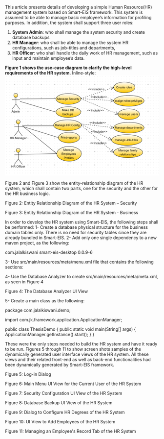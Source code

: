 This article presents details of developing a simple Human Resource(HR) management system based on Smart-EIS framework. This system is assumed to be able to manage basic employee’s information for profiling purposes. In addition, the system shall support three user roles: 
1. **System Admin**: who shall manage the system security and create database backups
2. **HR Manager**: who shall be able to manage the system HR configurations, such as job-titles and departments, 
3. **HR Officer**: who shall handle the daily work of HR management, such as input and maintain employee’s data.

**Figure ‎1 shows the use-case diagram to clarify the high-level requirements of the HR system.**
Inline-style: 
![alt text](https://github.com/kiswanij/Smart-EIS-HR-example/blob/master/images/1.png "Use Case Diagram of the HR System")



Figure ‎2 and Figure ‎3 show the entity-relationship diagram of the HR system, which shall contain two parts, one for the security and the other for the HR business logic.



Figure ‎2: Entity Relationship Diagram of the HR System – Security

Figure ‎3: Entity Relationship Diagram of the HR System - Business

In order to develop the HR system using Smart-EIS, the following steps shall be performed: 
1-	Create a database physical structure for the business domain tables only. There is no need for security tables since they are already bundled in Smart-EIS.
2-	Add only one single dependency to a new maven project, as the following:

<!-- https://mvnrepository.com/artifact/com.jalalkiswani/smart-eis-desktop -->
<dependency>
    <groupId>com.jalalkiswani</groupId>
    <artifactId>smart-eis-desktop</artifactId>
    <version>0.0.9-6</version>
</dependency>

3-	Use src/main/resources/meta/menu.xml file that contains the following sections:
<main-menu>
	<menu name="HR Config">
		<menu-item name="Departments">
			<properties>
				<property name="table-meta" value="hr_departments" />
			</properties>
		</menu-item>
		<menu-item name="Degrees">
			<properties>
				<property name="table-meta" value="hr_degrees" />
			</properties>
		</menu-item>
		<menu-item name="Family releationships">
			<properties>
				<property name="table-meta" value="hr_family_relations" />
			</properties>
		</menu-item>
	</menu>
	<menu name="HR Management">
		<menu-item name="Employees ">
			<properties>
				<property name="table-meta" value="hr_employees" />
				<property name="detail-tables" value="hr_employee_personal_info,hr_employee_degrees,hr_employee_family" />
				<property name="detail-fields" value="emp_id,emp_id,emp_id" />
				<property name="cross-table" value="false,true,false"/>
			</properties>
		</menu-item>
	</menu>
</main-menu>

4-	Use the Database Analyzer to create src/main/resources/meta/meta.xml, as seen in Figure ‎4

Figure ‎4: The Database Analyzer UI View

5-	Create a main class as the following:

package com.jalalkiswani.demo;

import com.jk.framework.application.ApplicationManager;

public class ThesisDemo {
	public static void main(String[] args) {
		ApplicationManager.getInstance().start();
	}
}

These were the only steps needed to build the HR system and have it ready to be run. Figures ‎5 through 11 to show screen shots samples of the dynamically generated user interface views of the HR system. All these views and their related front-end as well as back-end functionalities had been dynamically generated by Smart-EIS framework. 

Figure 5: Log-in Dialog 

Figure ‎6: Main Menu UI View for the Current User of the HR System

Figure ‎7: Security Configuration UI View of the HR System

Figure ‎8: Database Backup UI View of the HR System

Figure ‎9: Dialog to Configure HR Degrees of the HR System

Figure ‎10: UI View to Add Employees of the HR System

Figure ‎11: Managing an Employee's Record Tab of the HR System
